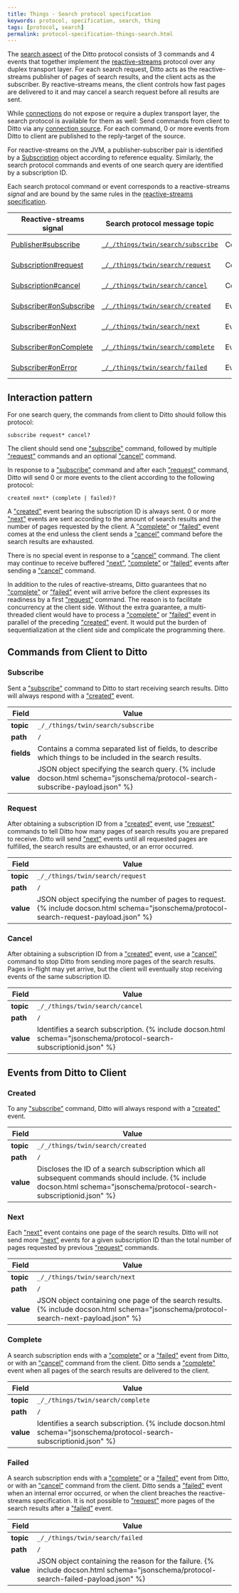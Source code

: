 ```yaml
---
title: Things - Search protocol specification
keywords: protocol, specification, search, thing
tags: [protocol, search]
permalink: protocol-specification-things-search.html
---
```


The [search aspect](basic-search.html) of the Ditto protocol consists of 3 commands and 4 events that together implement
the [reactive-streams](https://reactive-streams.org) protocol over any duplex transport layer.
For each search request, Ditto acts as the reactive-streams publisher of pages of search results,
and the client acts as the subscriber.
By reactive-streams means, the client controls how fast pages are delivered to it and may cancel
a search request before all results are sent.

While [connections](basic-connections.html) do not expose or require a duplex transport layer,
the search protocol is available for them as well: Send commands from client to Ditto via any
[connection source](basic-connections.html#sources). For each command, 0 or more events from Ditto to client
are published to the reply-target of the source.

[ps]: https://docs.oracle.com/en/java/javase/11/docs/api/java.base/java/util/concurrent/Flow.Publisher.html#subscribe(java.util.concurrent.Flow.Subscriber)
[ss]: https://docs.oracle.com/en/java/javase/11/docs/api/java.base/java/util/concurrent/Flow.Subscriber.html#onSubscribe(java.util.concurrent.Flow.Subscription)
[sn]: https://docs.oracle.com/en/java/javase/11/docs/api/java.base/java/util/concurrent/Flow.Subscriber.html#onNext(T)
[sc]: https://docs.oracle.com/en/java/javase/11/docs/api/java.base/java/util/concurrent/Flow.Subscriber.html#onComplete()
[se]: https://docs.oracle.com/en/java/javase/11/docs/api/java.base/java/util/concurrent/Flow.Subscriber.html#onError(java.lang.Throwable)
[nr]: https://docs.oracle.com/en/java/javase/11/docs/api/java.base/java/util/concurrent/Flow.Subscription.html#request(long)
[nc]: https://docs.oracle.com/en/java/javase/11/docs/api/java.base/java/util/concurrent/Flow.Subscription.html#cancel()
[n]: https://docs.oracle.com/en/java/javase/11/docs/api/java.base/java/util/concurrent/Flow.Subscription.html

For reactive-streams on the JVM, a publisher-subscriber pair is identified by a [Subscription][n] object according
to reference equality.
Similarly, the search protocol commands and events of one search query are identified by a subscription ID.

Each search protocol command or event corresponds to a reactive-streams _signal_ and are bound
by the same rules in the [reactive-streams specification](https://github.com/reactive-streams/reactive-streams-jvm/blob/v1.0.3/README.md).

| Reactive-streams signal      | Search protocol message topic                     |Type   | Message direction |
|------------------------------|---------------------------------------------------|-------|-------------------|
| [Publisher#subscribe][ps]    | [`_/_/things/twin/search/subscribe`](#subscribe)  |Command| Client to Ditto   |
| [Subscription#request][nr]   | [`_/_/things/twin/search/request`](#request)      |Command| Client to Ditto   |
| [Subscription#cancel][nc]    | [`_/_/things/twin/search/cancel`](#cancel)        |Command| Client to Ditto   |
| [Subscriber#onSubscribe][ss] | [`_/_/things/twin/search/created`](#created)      |Event  | Ditto to Client   |
| [Subscriber#onNext][sn]      | [`_/_/things/twin/search/next`](#next)      |Event  | Ditto to Client   |
| [Subscriber#onComplete][sc]  | [`_/_/things/twin/search/complete`](#complete)    |Event  | Ditto to Client   |
| [Subscriber#onError][se]     | [`_/_/things/twin/search/failed`](#failed)        |Event  | Ditto to Client   |

## Interaction pattern

For one search query, the commands from client to Ditto should follow this protocol:
```
subscribe request* cancel?
```
The client should send one ["subscribe"](#subscribe) command,
followed by multiple ["request"](#request) commands and an optional ["cancel"](#cancel) command.

In response to a ["subscribe"](#subscribe) command and after each ["request"](#request) command,
Ditto will send 0 or more events to the client according to the following protocol:
```
created next* (complete | failed)?
```
A ["created"](#created) event bearing the subscription ID is always sent.
0 or more ["next"](#next) events are sent according to the amount of search results and the number of pages requested by
the client. A ["complete"](#complete) or ["failed"](#failed) event comes at the
end unless the client sends a ["cancel"](#cancel) command before the search results are exhausted.

There is no special event in response to a ["cancel"](#cancel) command.
The client may continue to receive buffered ["next"](#next),
["complete"](#complete) or ["failed"](#failed) events after sending a ["cancel"](#cancel) command.

In addition to the rules of reactive-streams, Ditto guarantees that no ["complete"](#complete) or
["failed"](#failed) event will arrive
before the client expresses its readiness by a first ["request"](#request) command. The reason is to facilitate
concurrency at the client side. Without the extra guarantee, a multi-threaded client would have to process a
["complete"](#complete) or ["failed"](#failed) event in parallel of the preceding ["created"](#created) event.
It would put the burden of sequentialization at the client side and complicate the programming there.

## Commands from Client to Ditto

### Subscribe

Sent a ["subscribe"](#subscribe) command to Ditto to start receiving search results.
Ditto will always respond with a ["created"](#created) event.

| Field      | Value                   |
|------------|-------------------------|
| **topic**  | `_/_/things/twin/search/subscribe`     |
| **path**   | `/`     |
| **fields** | Contains a comma separated list of fields, to describe which things to be included in the search results. |
| **value**  | JSON object specifying the search query. {% include docson.html schema="jsonschema/protocol-search-subscribe-payload.json" %} |

### Request

After obtaining a subscription ID from a ["created"](#created) event,
use ["request"](#request) commands to tell Ditto how many pages of search results you are prepared to receive.
Ditto will send ["next"](#next) events until all requested pages are fulfilled,
the search results are exhausted, or an error occurred.

| Field      | Value                   |
|------------|-------------------------|
| **topic**  | `_/_/things/twin/search/request`     |
| **path**   | `/`     |
| **value**  | JSON object specifying the number of pages to request. {% include docson.html schema="jsonschema/protocol-search-request-payload.json" %} |

### Cancel

After obtaining a subscription ID from a ["created"](#created) event,
use a ["cancel"](#cancel) command to stop Ditto from sending more pages of the search results.
Pages in-flight may yet arrive, but the client will eventually stop receiving
events of the same subscription ID.

| Field      | Value                   |
|------------|-------------------------|
| **topic**  | `_/_/things/twin/search/cancel`     |
| **path**   | `/`     |
| **value**  | Identifies a search subscription. {% include docson.html schema="jsonschema/protocol-search-subscriptionid.json" %} |

## Events from Ditto to Client

### Created

To any ["subscribe"](#subscribe) command, Ditto will always respond with a ["created"](#created) event.

| Field      | Value                   |
|------------|-------------------------|
| **topic**  | `_/_/things/twin/search/created`     |
| **path**   | `/`     |
| **value**  | Discloses the ID of a search subscription which all subsequent commands should include. {% include docson.html schema="jsonschema/protocol-search-subscriptionid.json" %} |

### Next

Each ["next"](#next) event contains one page of the search results.
Ditto will not send more ["next"](#next) events for a given subscription ID than the total number of pages
requested by previous ["request"](#request) commands.

| Field      | Value                   |
|------------|-------------------------|
| **topic**  | `_/_/things/twin/search/next`     |
| **path**   | `/`     |
| **value**  | JSON object containing one page of the search results. {% include docson.html schema="jsonschema/protocol-search-next-payload.json" %} |

### Complete

A search subscription ends with a ["complete"](#complete) or a ["failed"](#failed) event from Ditto,
or with an ["cancel"](#cancel) command from the client.
Ditto sends a ["complete"](#complete) event when all pages of the search results are delivered to the client.

| Field      | Value                   |
|------------|-------------------------|
| **topic**  | `_/_/things/twin/search/complete`     |
| **path**   | `/`     |
| **value**  | Identifies a search subscription. {% include docson.html schema="jsonschema/protocol-search-subscriptionid.json" %} |

### Failed

A search subscription ends with a ["complete"](#complete) or a ["failed"](#failed) event from Ditto,
or with an ["cancel"](#cancel) command from the client.
Ditto sends a ["failed"](#failed) event when an internal error occurred,
or when the client breaches the reactive-streams specification.
It is not possible to ["request"](#request) more pages of the search results after a ["failed"](#failed) event.

| Field      | Value                   |
|------------|-------------------------|
| **topic**  | `_/_/things/twin/search/failed`     |
| **path**   | `/`     |
| **value**  | JSON object containing the reason for the failure. {% include docson.html schema="jsonschema/protocol-search-failed-payload.json" %} |
